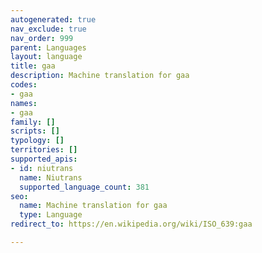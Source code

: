 ```yaml
---
autogenerated: true
nav_exclude: true
nav_order: 999
parent: Languages
layout: language
title: gaa
description: Machine translation for gaa
codes:
- gaa
names:
- gaa
family: []
scripts: []
typology: []
territories: []
supported_apis:
- id: niutrans
  name: Niutrans
  supported_language_count: 381
seo:
  name: Machine translation for gaa
  type: Language
redirect_to: https://en.wikipedia.org/wiki/ISO_639:gaa

---
```


